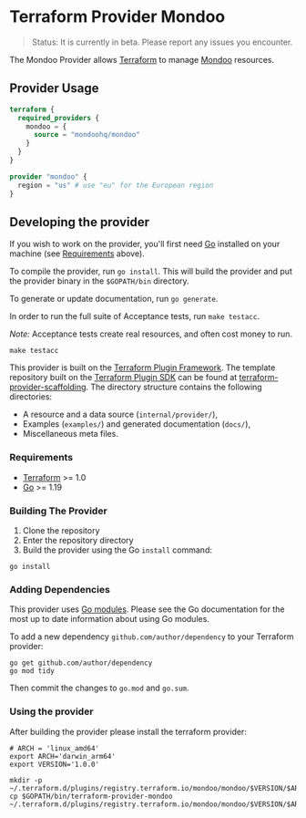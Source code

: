 # Terraform Provider Mondoo

> Status: It is currently in beta. Please report any issues you encounter.

The Mondoo Provider allows [Terraform](https://terraform.io/) to manage [Mondoo](https://mondoo.com) resources.

## Provider Usage

```terraform
terraform {
  required_providers {
    mondoo = {
      source = "mondoohq/mondoo"
    }
  }
}

provider "mondoo" {
  region = "us" # use "eu" for the European region
}
```

## Developing the provider

If you wish to work on the provider, you'll first need [Go](http://www.golang.org) installed on your machine (see [Requirements](#requirements) above).

To compile the provider, run `go install`. This will build the provider and put the provider binary in the `$GOPATH/bin` directory.

To generate or update documentation, run `go generate`.

In order to run the full suite of Acceptance tests, run `make testacc`.

_Note:_ Acceptance tests create real resources, and often cost money to run.

```shell
make testacc
```

This provider is built on the [Terraform Plugin Framework](https://github.com/hashicorp/terraform-plugin-framework). The template repository built on the [Terraform Plugin SDK](https://github.com/hashicorp/terraform-plugin-sdk) can be found at [terraform-provider-scaffolding](https://github.com/hashicorp/terraform-provider-scaffolding). The directory structure contains the following directories:

- A resource and a data source (`internal/provider/`),
- Examples (`examples/`) and generated documentation (`docs/`),
- Miscellaneous meta files.

### Requirements

- [Terraform](https://developer.hashicorp.com/terraform/downloads) >= 1.0
- [Go](https://golang.org/doc/install) >= 1.19

### Building The Provider

1. Clone the repository
1. Enter the repository directory
1. Build the provider using the Go `install` command:

```shell
go install
```

### Adding Dependencies

This provider uses [Go modules](https://github.com/golang/go/wiki/Modules).
Please see the Go documentation for the most up to date information about using Go modules.

To add a new dependency `github.com/author/dependency` to your Terraform provider:

```shell
go get github.com/author/dependency
go mod tidy
```

Then commit the changes to `go.mod` and `go.sum`.

### Using the provider

After building the provider please install the terraform provider:

```
# ARCH = 'linux_amd64'
export ARCH='darwin_arm64'
export VERSION='1.0.0'

mkdir -p ~/.terraform.d/plugins/registry.terraform.io/mondoo/mondoo/$VERSION/$ARCH
cp $GOPATH/bin/terraform-provider-mondoo ~/.terraform.d/plugins/registry.terraform.io/mondoo/mondoo/$VERSION/$ARCH/
```
